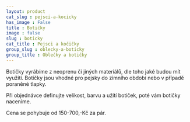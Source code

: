 ```yaml
---
layout: product
cat_slug : pejsci-a-kocicky
has_image : False
title : Botičky
image : false
slug : boticky
cat_title : Pejsci a kočičky
group_slug : oblecky-a-boticky
group_title : Oblečky a botičky
---
```


Botičky vyrábíme z neoprenu či jiných materiálů, dle toho jaké budou mít využití. Botičky jsou vhodné pro pejsky do zimního období nebo v případě poraněné tlapky.

Při objednávce definujte velikost, barvu a užití botiček, poté vám botičky naceníme.

Cena se pohybuje od 150-700,-Kč za pár.


